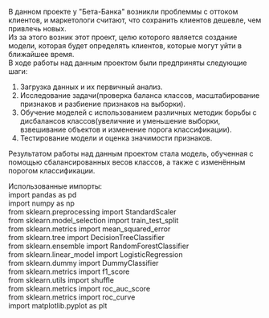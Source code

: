 В данном проекте у "Бета-Банка" возникли проблеммы с оттоком клиентов, и маркетологи считают, что сохранить клиентов дешевле, чем привлечь новых.  
Из за этого возник этот проект, целю которого является создание модели, которая будет определять клиентов, которые могут уйти в ближайшее время.  
В ходе работы над данным проектом были предприняты следующие шаги:  
1. Загрузка данных и их первичный анализ.  
2. Исследование задачи(проверка баланса классов, масштабирование признаков и разбиение признаков на выборки).  
3. Обучение моделей с использованием различных методик борьбы с дисбалансов классов(увеличние и уменьшение выборки, взвешивание объектов и изменение порога классификации).
4. Тестирование модели и оценка значимости признаков.  

Результатом работы над данным проектом стала модель, обученная с помощью сбалансированных весов классов, а также с изменённым порогом классификации.

Использованные импорты:  
import pandas as pd  
import numpy as np  
from sklearn.preprocessing import StandardScaler  
from sklearn.model_selection import train_test_split  
from sklearn.metrics import mean_squared_error  
from sklearn.tree import DecisionTreeClassifier  
from sklearn.ensemble import RandomForestClassifier  
from sklearn.linear_model import LogisticRegression  
from sklearn.dummy import DummyClassifier  
from sklearn.metrics import f1_score  
from sklearn.utils import shuffle  
from sklearn.metrics import roc_auc_score  
from sklearn.metrics import roc_curve  
import matplotlib.pyplot as plt  
